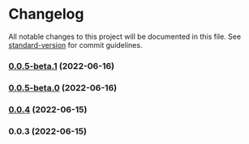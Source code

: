 # Changelog

All notable changes to this project will be documented in this file. See [standard-version](https://github.com/conventional-changelog/standard-version) for commit guidelines.

### [0.0.5-beta.1](https://github.com/UltimateTournament/ArcadeNodeJSSDK/compare/v0.0.5-beta.0...v0.0.5-beta.1) (2022-06-16)

### [0.0.5-beta.0](https://github.com/UltimateTournament/ArcadeNodeJSSDK/compare/v0.0.4...v0.0.5-beta.0) (2022-06-16)

### [0.0.4](https://github.com/UltimateTournament/ArcadeNodeJSSDK/compare/v0.0.3...v0.0.4) (2022-06-15)

### 0.0.3 (2022-06-15)
